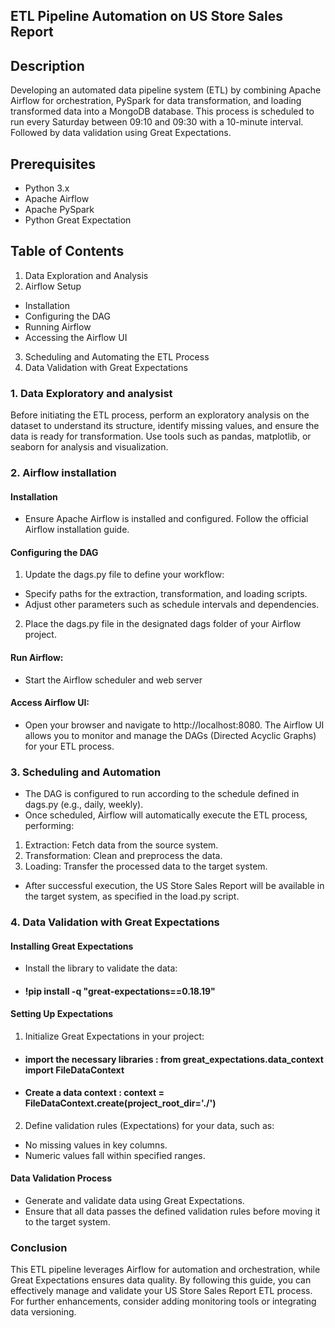## ETL Pipeline Automation on US Store Sales Report
## Description
Developing  an automated data pipeline system (ETL) by combining Apache Airflow for orchestration, PySpark for data transformation, and loading  transformed data into a MongoDB database.  This process is scheduled to run every Saturday between 09:10 and 09:30 with a 10-minute interval. Followed by data validation using Great Expectations.

## Prerequisites
- Python 3.x
- Apache Airflow
- Apache PySpark
- Python Great Expectation

## Table of Contents
1. Data Exploration and Analysis
2. Airflow Setup
- Installation
- Configuring the DAG
- Running Airflow
- Accessing the Airflow UI
3. Scheduling and Automating the ETL Process
4. Data Validation with Great Expectations


### 1. Data Exploratory and analysist 

Before initiating the ETL process, perform an exploratory analysis on the dataset to understand its structure, identify missing values, and ensure the data is ready for transformation. Use tools such as pandas, matplotlib, or seaborn for analysis and visualization.

### 2. Airflow installation 

#### Installation
- Ensure Apache Airflow is installed and configured. Follow the official Airflow installation guide.

#### Configuring the DAG
1. Update the dags.py file to define your workflow:
- Specify paths for the extraction, transformation, and loading scripts.
- Adjust other parameters such as schedule intervals and dependencies.
2. Place the dags.py file in the designated dags folder of your Airflow project.

#### Run Airflow:
- Start the Airflow scheduler and web server

#### Access Airflow UI:
- Open your browser and navigate to http://localhost:8080. The Airflow UI allows you to monitor and manage the DAGs (Directed Acyclic Graphs) for your ETL process.

### 3. Scheduling and Automation
- The DAG is configured to run according to the schedule defined in dags.py (e.g., daily, weekly).
- Once scheduled, Airflow will automatically execute the ETL process, performing:

1. Extraction: Fetch data from the source system.
2. Transformation: Clean and preprocess the data.
3. Loading: Transfer the processed data to the target system.
- After successful execution, the US Store Sales Report will be available in the target system, as specified in the load.py script.

### 4. Data Validation with Great Expectations

#### Installing Great Expectations
- Install the library to validate the data:

- #### !pip install -q "great-expectations==0.18.19"

#### Setting Up Expectations

1. Initialize Great Expectations in your project:
- #### import the necessary libraries : from great_expectations.data_context import FileDataContext
- #### Create a data context : context = FileDataContext.create(project_root_dir='./')

2. Define validation rules (Expectations) for your data, such as:
- No missing values in key columns.
- Numeric values fall within specified ranges.
#### Data Validation Process
- Generate and validate data using Great Expectations.
- Ensure that all data passes the defined validation rules before moving it to the target system.

### Conclusion
This ETL pipeline leverages Airflow for automation and orchestration, while Great Expectations ensures data quality. By following this guide, you can effectively manage and validate your US Store Sales Report ETL process. For further enhancements, consider adding monitoring tools or integrating data versioning.
